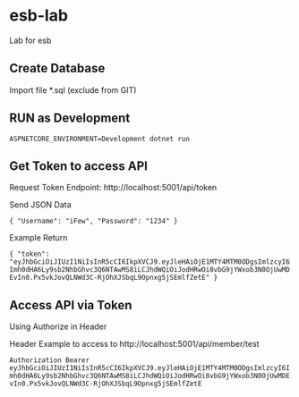 # esb-lab

Lab for esb

## Create Database
Import file *.sql (exclude from GIT)

## RUN as Development
``ASPNETCORE_ENVIRONMENT=Development dotnet run``

## Get Token to access API
Request Token Endpoint: http://localhost:5001/api/token

Send JSON Data

``
{
	"Username": "iFew",
	"Password": "1234"
}
``

Example Return

``
{
    "token": "eyJhbGciOiJIUzI1NiIsInR5cCI6IkpXVCJ9.eyJleHAiOjE1MTY4MTM0ODgsImlzcyI6Imh0dHA6Ly9sb2NhbGhvc3Q6NTAwMS8iLCJhdWQiOiJodHRwOi8vbG9jYWxob3N0OjUwMDEvIn0.Px5vkJovQLNWd3C-RjOhXJSbqL9Opnxg5jSEmlfZetE"
}
``

## Access API via Token
Using Authorize in Header

Header Example to access to http://localhost:5001/api/member/test

``
Authorization Bearer eyJhbGciOiJIUzI1NiIsInR5cCI6IkpXVCJ9.eyJleHAiOjE1MTY4MTM0ODgsImlzcyI6Imh0dHA6Ly9sb2NhbGhvc3Q6NTAwMS8iLCJhdWQiOiJodHRwOi8vbG9jYWxob3N0OjUwMDEvIn0.Px5vkJovQLNWd3C-RjOhXJSbqL9Opnxg5jSEmlfZetE
``
